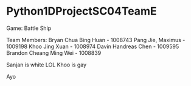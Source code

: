 # Python1DProjectSC04TeamE

Game: Battle Ship

Team Members:
Bryan Chua Bing Huan - 1008743
Pang Jie, Maximus - 1009198
Khoo Jing Xuan - 1008974
Davin Handreas Chen - 1009595
Brandon Cheang Ming Wei - 1008839

Sanjan is white
LOL
Khoo is gay

Ayo

